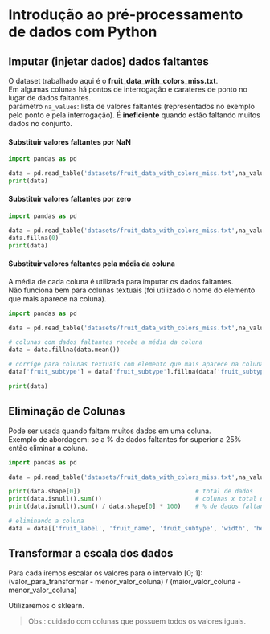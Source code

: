# Introdução ao pré-processamento de dados com Python

## Imputar (injetar dados) dados faltantes

O dataset trabalhado aqui é o **fruit_data_with_colors_miss.txt**.  
Em algumas colunas há pontos de interrogação e carateres de ponto no lugar de dados faltantes.  
parâmetro ```na_values```: lista de valores faltantes (representados no exemplo pelo ponto e pela interrogação). 
É **ineficiente** quando estão faltando muitos dados no conjunto.   

#### Substituir valores faltantes por NaN

~~~python
import pandas as pd

data = pd.read_table('datasets/fruit_data_with_colors_miss.txt',na_values=['.', '?']) 
print(data)
~~~

#### Substituir valores faltantes por zero

~~~python
import pandas as pd

data = pd.read_table('datasets/fruit_data_with_colors_miss.txt',na_values=['.', '?']) 
data.fillna(0)
print(data)
~~~

#### Substituir valores faltantes pela média da coluna

A média de cada coluna é utilizada para imputar os dados faltantes.  
Não funciona bem para colunas textuais (foi utilizado o nome do elemento que mais aparece na coluna).  

~~~python
import pandas as pd

data = pd.read_table('datasets/fruit_data_with_colors_miss.txt',na_values=['.', '?']) 

# colunas com dados faltantes recebe a média da coluna
data = data.fillna(data.mean())

# corrige para colunas textuais com elemento que mais aparece na coluna
data['fruit_subtype'] = data['fruit_subtype'].fillna(data['fruit_subtype'].value_counts().argmax())

print(data)
~~~

## Eliminação de Colunas

Pode ser usada quando faltam muitos dados em uma coluna.  
Exemplo de abordagem: se a % de dados faltantes for superior a 25% então eliminar a coluna.  

~~~python
import pandas as pd

data = pd.read_table('datasets/fruit_data_with_colors_miss.txt',na_values=['.', '?']) 

print(data.shape[0])                                # total de dados
print(data.isnull().sum())                          # colunas x total de dados faltantes na coluna
print(data.isnull().sum() / data.shape[0] * 100)    # % de dados faltantes

# eliminando a coluna
data = data[['fruit_label', 'fruit_name', 'fruit_subtype', 'width', 'height', 'color_score']] # colunas que desejamos manter
~~~

## Transformar a escala dos dados

Para cada iremos escalar os valores para o intervalo [0; 1]:   
(valor_para_transformar - menor_valor_coluna) / (maior_valor_coluna - menor_valor_coluna)

Utilizaremos o sklearn.  

> Obs.: cuidado com colunas que possuem todos os valores iguais.  

~~~python

~~~